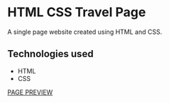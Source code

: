 # HTML CSS Travel Page

A single page website created using HTML and CSS.

## Technologies used

* HTML
* CSS

[PAGE PREVIEW](https://oliwiah.github.io/Travel_Page/)
